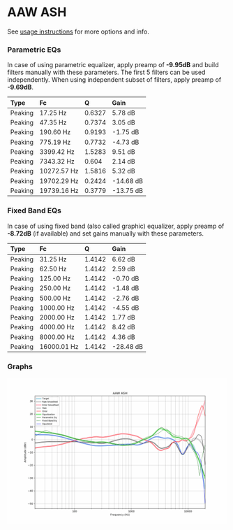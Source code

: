 # AAW ASH
See [usage instructions](https://github.com/jaakkopasanen/AutoEq#usage) for more options and info.

### Parametric EQs
In case of using parametric equalizer, apply preamp of **-9.95dB** and build filters manually
with these parameters. The first 5 filters can be used independently.
When using independent subset of filters, apply preamp of **-9.69dB**.

| Type    | Fc          |      Q | Gain      |
|:--------|:------------|:-------|:----------|
| Peaking | 17.25 Hz    | 0.6327 | 5.78 dB   |
| Peaking | 47.35 Hz    | 0.7374 | 3.05 dB   |
| Peaking | 190.60 Hz   | 0.9193 | -1.75 dB  |
| Peaking | 775.19 Hz   | 0.7732 | -4.73 dB  |
| Peaking | 3399.42 Hz  | 1.5283 | 9.51 dB   |
| Peaking | 7343.32 Hz  | 0.604  | 2.14 dB   |
| Peaking | 10272.57 Hz | 1.5816 | 5.32 dB   |
| Peaking | 19702.29 Hz | 0.2424 | -14.68 dB |
| Peaking | 19739.16 Hz | 0.3779 | -13.75 dB |

### Fixed Band EQs
In case of using fixed band (also called graphic) equalizer, apply preamp of **-8.72dB**
(if available) and set gains manually with these parameters.

| Type    | Fc          |      Q | Gain      |
|:--------|:------------|:-------|:----------|
| Peaking | 31.25 Hz    | 1.4142 | 6.62 dB   |
| Peaking | 62.50 Hz    | 1.4142 | 2.59 dB   |
| Peaking | 125.00 Hz   | 1.4142 | -0.70 dB  |
| Peaking | 250.00 Hz   | 1.4142 | -1.48 dB  |
| Peaking | 500.00 Hz   | 1.4142 | -2.76 dB  |
| Peaking | 1000.00 Hz  | 1.4142 | -4.55 dB  |
| Peaking | 2000.00 Hz  | 1.4142 | 1.77 dB   |
| Peaking | 4000.00 Hz  | 1.4142 | 8.42 dB   |
| Peaking | 8000.00 Hz  | 1.4142 | 4.36 dB   |
| Peaking | 16000.01 Hz | 1.4142 | -28.48 dB |

### Graphs
![](./AAW%20ASH.png)